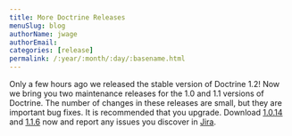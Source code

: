 ```yaml
---
title: More Doctrine Releases
menuSlug: blog
authorName: jwage 
authorEmail: 
categories: [release]
permalink: /:year/:month/:day/:basename.html
---
```

Only a few hours ago we released the stable version of Doctrine 1.2! Now
we bring you two maintenance releases for the 1.0 and 1.1 versions of
Doctrine. The number of changes in these releases are small, but they
are important bug fixes. It is recommended that you upgrade. Download
[1.0.14](http://www.doctrine-project.org/download#1_0) and
[1.1.6](http://www.doctrine-project.org/download#1_1) now and report any
issues you discover in [Jira](http://www.doctrine-project.org/jira).
